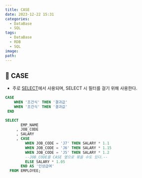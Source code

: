 ```yaml
---
title: CASE
date: 2023-12-22 15:31
categories:
  - DataBase
  - SQL
tags:
  - DataBase
  - RDB
  - SQL
image: 
path:
---
```


## 🌈 CASE
+ 주로 [SELECT](https://sonjh919.github.io/posts/SELECT)에서 사용되며, SELECT 시 필터를 걸기 위해 사용한다.

```sql
CASE
    WHEN '조건식' THEN '결과값'
    WHEN '조건식' THEN '결과값'
 END
```

```sql
SELECT
       EMP_NAME
     , JOB_CODE
     , SALARY
     , CASE
         WHEN JOB_CODE = 'J7' THEN SALARY * 1.1
         WHEN JOB_CODE = 'J6' THEN SALARY * 1.15
         WHEN JOB_CODE = 'J5' THEN SALARY * 1.2 
         --JOB_CODE를 CASE 옆으로 묶을 수도 있다.--
         ELSE SALARY * 1.05
       END AS '인상급여'
  FROM EMPLOYEE;
```